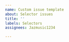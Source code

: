 ```yaml
---
name: Custom issue template
about: Selector issues
title: ''
labels: Selectors
assignees: Jazmusic1234

---
```



